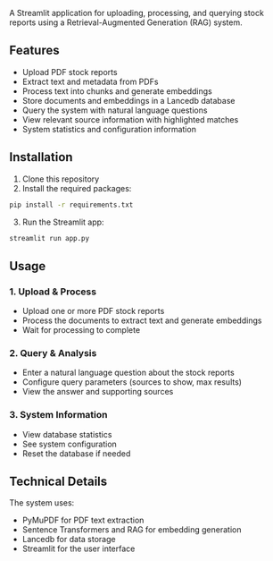 A Streamlit application for uploading, processing, and querying stock reports using a Retrieval-Augmented Generation (RAG) system.

## Features

- Upload PDF stock reports
- Extract text and metadata from PDFs
- Process text into chunks and generate embeddings
- Store documents and embeddings in a Lancedb database
- Query the system with natural language questions
- View relevant source information with highlighted matches
- System statistics and configuration information

## Installation

1. Clone this repository
2. Install the required packages:

```bash
pip install -r requirements.txt
```

3. Run the Streamlit app:

```bash
streamlit run app.py
```

## Usage

### 1. Upload & Process
- Upload one or more PDF stock reports
- Process the documents to extract text and generate embeddings
- Wait for processing to complete

### 2. Query & Analysis
- Enter a natural language question about the stock reports
- Configure query parameters (sources to show, max results)
- View the answer and supporting sources

### 3. System Information
- View database statistics
- See system configuration
- Reset the database if needed

## Technical Details

The system uses:
- PyMuPDF for PDF text extraction
- Sentence Transformers and RAG for embedding generation
- Lancedb for data storage
- Streamlit for the user interface